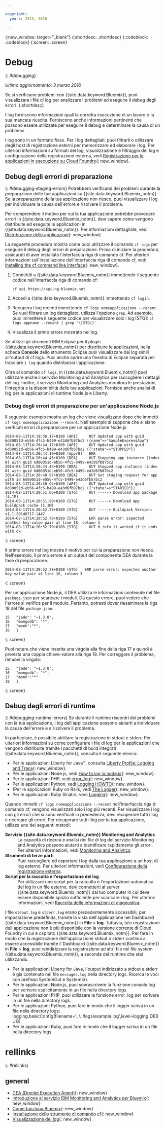 ```yaml
---

copyright:
  years: 2015, 2016

---
```



{:new_window: target="_blank"}
{:shortdesc: .shortdesc}
{:codeblock: .codeblock}
{:screen: .screen}


# Debug
{: #debugging}

*Ultimo aggiornamento: 3 marzo 2016*

Se si verificano problemi con {{site.data.keyword.Bluemix}}, puoi visualizzare i file di log per analizzare i problemi ed eseguire il debug degli errori. 
{:shortdesc}

I log forniscono informazioni quali la corretta esecuzione di un lavoro o la sua mancata riuscita. Forniscono anche informazioni pertinenti che possono essere utilizzate per eseguire il debug e determinare la causa di un problema.

I log sono in un formato fisso. Per i log dettagliati, puoi filtrarli o utilizzare degli host di registrazione esterni per memorizzare ed elaborare i log. Per ulteriori informazioni su formati dei log, visualizzazione e filtraggio dei log e configurazione della registrazione esterna, vedi [Registrazione per le applicazioni in esecuzione su Cloud Foundry](../monitor_log/monitoringandlogging.html#logging_for_bluemix_apps){: new_window}.


## Debug degli errori di preparazione
{: #debugging-staging-errors}
Potrebbero verificarsi dei problemi durante la preparazione delle tue applicazioni su {{site.data.keyword.Bluemix_notm}}. Se la preparazione della tua applicazione non riesce, puoi visualizzare i log per individuare la causa dell'errore e risolvere il problema.

Per comprendere il motivo per cui la tua applicazione potrebbe provocare errori in {{site.data.keyword.Bluemix_notm}}, devi sapere come vengono distribuite ed eseguite le applicazioni in {{site.data.keyword.Bluemix_notm}}. Per informazioni dettagliate, vedi [Distribuzione delle applicazioni](../manageapps/depapps.html#appdeploy){: new_window}.

La seguente procedura mostra come puoi utilizzare il comando `cf logs` per eseguire il debug degli errori di preparazione. Prima di iniziare
la procedura, assicurati di aver installato l'interfaccia riga di comando cf. Per ulteriori informazioni sull'installazione dell'interfaccia riga di comando cf, vedi [Installing the cf command line interface](../starters/install_cli.html){: new_window}.

  1. Connettiti a {{site.data.keyword.Bluemix_notm}} immettendo il seguente codice nell'interfaccia riga di comando cf:
     ```
	 cf api https://api.ng.bluemix.net
	 ```
	 
  2. Accedi a {{site.data.keyword.Bluemix_notm}} immettendo `cf login`.
  
  3. Recupera i log recenti immettendo `cf logs nomeapplicazione --recent`. Se vuoi filtrare un log dettagliato, utilizza l'opzione `grep`. Ad esempio, puoi immettere il seguente codice per visualizzare solo i log [STG]:
    ```
	cf logs appname --recent | grep '\[STG\]'
	```
  4. Visualizza il primo errore mostrato nel log.
  
Se utilizzi gli strumenti IBM Eclipse per il plugin {{site.data.keyword.Bluemix_notm}} per distribuire le applicazioni, nella scheda **Console** dello strumento Eclipse puoi visualizzare dei log simili all'output di cf logs. Puoi anche aprire una finestra di Eclipse separata per tracciare `i log` quando distribuisci l'applicazione.

Oltre al comando `cf logs`, in {{site.data.keyword.Bluemix_notm}} puoi utilizzare anche il servizio Monitoring and Analytics per raccogliere i dettagli del log. Inoltre, il servizio Monitoring and Analytics monitora le prestazioni, l'integrità e la disponibilità delle tue applicazioni. Fornisce anche analisi di log per le applicazioni di runtime Node.js e Liberty.  

### Debug degli errori di preparazione per un'applicazione Node.js

Il seguente esempio mostra un log che viene visualizzato dopo che immetti `cf logs nomeapplicazione --recent`. Nell'esempio
si suppone che si siano verificati errori di preparazione per un'applicazione Node.js:
```
2014-08-11T14:19:36.17+0100 [API]     OUT Updated app with guid 6d80051d-eb56-4fc5-b499-e43d6fb87bc2 ({name"=>"SampleExpressApp"}
2014-08-11T14:20:44.17+0100 [API]     OUT Updated app with guid 6d80051d-eb56-4fc5-b499-e43d6fb87bc2 ({"state"=>"STOPPED"})
2014-08-11T14:20:44.19+0100 [App/0]   ERR
2014-08-11T14:20:44.43+0100 [DEA]     OUT Stopping app instance (index 0) with guid 6d80051d-eb56-4fc5-b499-e43d6fb87bc2
2014-08-11T14:20:44.44+0100 [DEA]     OUT Stopped app instance (index 0) with guid 6d80051d-eb56-4fc5-b499-e43d6fb87bc2
2014-08-11T14:20:48.97+0100 [DEA]     OUT Got staging request for app with id 6d80051d-eb56-4fc5-b499-e43d6fb87bc2
2014-08-11T14:20:50.94+0100 [API]     OUT Updated app with guid 6d80051d-eb56-4fc5-b499-e43d6fb87bc2 ({"state"=>"STARTED"})
2014-08-11T14:20:51.66+0100 [STG]     OUT -----> Download app package (4.1M)
2014-08-11T14:20:51.90+0100 [STG]     OUT -----> Download app buildpack cache (1.1M)
2014-08-11T14:20:52.78+0100 [STG]     OUT -----> Buildpack Version: v1.1-20140717-1447
2014-08-11T14:20:52.78+0100 [STG]     ERR parse error: Expected another key-value pair at line 18, column 3
2014-08-11T14:20:52.79+0100 [STG]     OUT 0 info it worked if it ends with ok
```
{: screen}


Il primo errore nel log mostra il motivo per cui la preparazione non riesce. Nell'esempio, il primo errore è un output del componente DEA durante la fase di preparazione.
```
2014-08-11T14:20:52.78+0100 [STG]   ERR parse error: expected another key-value pair at line 18, column 3
```
{: screen}


Per un'applicazione Node.js, il DEA utilizza le informazioni contenute nel file `package.json` per scaricare i moduli. Da questo errore, puoi vedere
che l'errore si verifica per il modulo. Pertanto, potresti dover riesaminare la riga 18 del file `package.json`. 

```
15   "jade": "~1.3.0",
16   "mongodb": "*",
17   "monk":"*",
18   }
```
{: screen}


Puoi notare che viene inserita una virgola alla fine della riga 17 e quindi è prevista una coppia chiave-valore alla riga 18. Per correggere il problema, rimuovi la virgola:

```
15   "jade": "~1.3.0",
16   "mongodb": "*",
17   "monk":"*"
18   }
```
{: screen}


## Debug degli errori di runtime
{: #debugging-runtime-errors}
Se durante il runtime riscontri dei problemi con la tua applicazione, i log dell'applicazione possono aiutarti a individuare la causa dell'errore e a risolvere il problema. 

In particolare, è possibile abilitare la registrazione in stdout e stderr. Per ulteriori informazioni su come configurare i file di log per le applicazioni
che vengono distribuite tramite i pacchetti di build integrati {{site.data.keyword.Bluemix_notm}}, consulta il seguente elenco:

  * Per le applicazioni Liberty for Java™, consulta [Liberty Profile: Logging and Trace](http://www-01.ibm.com/support/knowledgecenter/was_beta_liberty/com.ibm.websphere.wlp.nd.multiplatform.doc/ae/rwlp_logging.html){: new_window}.
  * Per le applicazioni Node.js, vedi [How to log in node.js](http://docs.nodejitsu.com/articles/intermediate/how-to-log){: new_window}. 
  * Per le applicazioni PHP, vedi [error_log](http://php.net/manual/en/function.error-log.php){: new_window}.
  * Per le applicazioni Python, vedi [Logging HOWTO](https://docs.python.org/2/howto/logging.html){: new_window}.
  * 1Per le applicazioni Ruby on Rails, vedi [The Logger](http://guides.rubyonrails.org/debugging_rails_applications.html#the-logger){: new_window}.
  * Per le applicazioni Ruby Sinatra, vedi [Logging](http://www.sinatrarb.com/intro.html#Logging){: new_window}.
  
Quando immetti `cf logs nomeapplicazione --recent` nell'interfaccia riga di comando cf, vengono visualizzati solo i log più recenti. Per visualizzare i log con gli errori che si sono verificati in precedenza, devi recuperare tutti i log e ricercare gli errori. Per recuperare tutti i log per la tua applicazione, utilizza uno dei seguenti metodi:
<dl> 
<dt><strong>Servizio {{site.data.keyword.Bluemix_notm}} Monitoring and Analytics</strong></dt> 
<dd>La capacità di ricerca e analisi dei file di log del servizio Monitoring and Analytics possono aiutarti a identificare rapidamente gli errori. Per ulteriori informazioni, vedi <a href="../services/monana/index.html#gettingstartedtemplate" target="_blank">Monitoring and Analytics</a>.</dd> 
<dt><strong>Strumenti di terze parti </strong></dt> 
<dd>Puoi raccogliere ed esportare i log dalla tua applicazione a un host di log esterno. Per ulteriori informazioni, vedi <a href="../monitor_log/monitoringandlogging.html#thirdparty_logging" target="_blank">Configurazione della registrazione esterna</a>.</dd> 
<dt><strong>Script per la raccolta e l'esportazione dei log  </strong></dt> 
<dd>Per utilizzare uno script per la raccolta e l'esportazione automatica dei log in un file esterno, devi connetterti al server {{site.data.keyword.Bluemix_notm}} dal tuo computer in cui deve essere disponibile spazio sufficiente per scaricare i log. Per ulteriori informazioni, vedi <a href="../support/index.html#collecting-diagnostic-information" target="_blank">Raccolta delle informazioni di diagnostica</a>. </dd>
</dl>

I file `stdout.log` e `stderr.log` erano precedentemente accessibili, per impostazione predefinita, tramite la vista dell'applicazione nel Dashboard {{site.data.keyword.Bluemix_notm}} in **File** > **log**. Tuttavia, tale registrazione dell'applicazione non è più disponibile
con la versione corrente di Cloud Foundry in cui è ospitato {{site.data.keyword.Bluemix_notm}}. Per fare in modo che la registrazione dell'applicazione stdout e stderr continui a essere accessibile tramite il Dashboard {{site.data.keyword.Bluemix_notm}} in **File** > **log**, puoi reindirizzare la registrazione ad altri file nel file system {{site.data.keyword.Bluemix_notm}}, a seconda del runtime che stai utilizzando. 

  * Per le applicazioni Liberty for Java, l'output indirizzato a stdout e stderr è già contenuto nel file `messages.log` nella directory logs. Ricerca le voci con prefisso SystemOut e SystemErr.
  * Per le applicazioni Node.js, puoi sovrascrivere la funzione console.log per scrivere esplicitamente in un file nella directory logs.
  * Per le applicazioni PHP, puoi utilizzare la funzione error_log per scrivere in un file nella directory logs.
  * Per le applicazioni Python, puoi fare in modo che il logger scriva in un file nella directory logs: logging.basicConfig(filename='../../logs/example.log',level=logging.DEBUG)
  * Per le applicazioni Ruby, puoi fare in modo che il logger scriva in un file nella directory logs.
 

# rellinks
{: #rellinks}

## general

  * [DEA (Droplet Execution Agent)](http://docs.cloudfoundry.org/concepts/architecture/execution-agent.html){: new_window}
  * [Introduzione al servizio IBM Monitoring and Analytics per Bluemix](../services/monana/index.html#gettingstartedtemplate){: new_window}
  * [Come funziona Bluemix](../public/index.html#howwork){: new_window}
  * [Installazione dello strumento di comando cf](../starters/install_cli.html){: new_window}
  * [Visualizzazione dei log](../monitor_log/monitoringandlogging.html#viewing_logs){: new_window}
  
  
 














